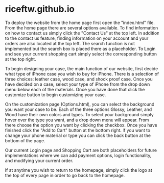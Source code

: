 # riceftw.github.io

To deploy the website from the home page first open the "index.html" file. From the home page there are several options available. To find information on how to contact us simply click the "Contact Us" at the top left. In addition to the contact us feature, finding information on your account and your orders are also located at the top left. The search function is not implemented but the search box is placed there as a placeholder. To Login and see your current shopping cart simply select the corresponding button at the top right. 

To begin designing your case, the main function of our website, first decide what type of iPhone case you wish to buy for iPhone. There is a selection of three choices: leather case, wood case, and shock proof case. Once you have decided on a case, select your type of iPhone from the drop down menu below each of the materials. Once you have done that click the customize button to begin customizing your case.

On the customization page (Options.html), you can select the background you want your case to be. Each of the three options Glossy, Leather, and Wood have their own colors and types. To select your background simply hover over the type you want, and a drop down menu will appear. From there choose the option you want by clicking the checkbox. Once you have finished click the "Add to Cart" button at the bottom right. If you want to change your phone material or type you can click the back button at the bottom of the page.

Our current Login page and Shopping Cart are both placeholders for future implementations where we can add payment options, login functionality, and modifying your current order.

If at anytime you wish to return to the homepage, simply click the logo at the top of every page in order to go back to the homepage.

